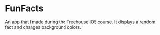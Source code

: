 # FunFacts

An app that I made during the Treehouse iOS course.
It displays a random fact and changes background colors.
